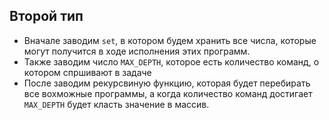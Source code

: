 ## Второй тип

- Вначале заводим `set`, в котором будем хранить все числа, которые могут получится в ходе исполнения этих программ.
- Также заводим число `MAX_DEPTH`, которое есть количество команд, о котором спршивают в задаче
- После заводим рекурсвиную функцию, которая будет перебирать все вохможные программы, а когда количество команд достигает `MAX_DEPTH` будет класть значение в массив.
